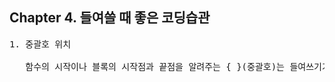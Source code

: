 ## Chapter 4. 들여쓸 때 좋은 코딩습관

<pre>
1. 중괄호 위치
 
   함수의 시작이나 블록의 시작점과 끝점을 알려주는 { }(중괄호)는 들여쓰기가 굉장히 중요 !


<code>

</code>
</pre>
